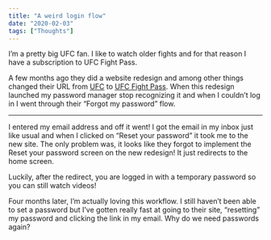 ```yaml
---
title: "A weird login flow"
date: "2020-02-03"
tags: ["Thoughts"]
---
```


I’m a pretty big UFC fan. I like to watch older fights and for that reason I have a subscription to UFC Fight Pass.

A few months ago they did a website redesign and among other things changed their URL from [UFC](http://ufc.tv/) to [UFC Fight Pass](https://ufcfightpass.com/). When this redesign launched my password manager stop recognizing it and when I couldn’t log in I went through their “Forgot my password” flow.

---

I entered my email address and off it went! I got the email in my inbox just like usual and when I clicked on “Reset your password” it took me to the new site. The only problem was, it looks like they forgot to implement the Reset your password screen on the new redesign! It just redirects to the home screen.

Luckily, after the redirect, you are logged in with a temporary password so you can still watch videos!

Four months later, I’m actually loving this workflow. I still haven’t been able to set a password but I’ve gotten really fast at going to their site, “resetting” my password and clicking the link in my email. Why do we need passwords again?

